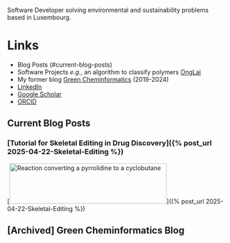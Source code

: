 Software Developer solving environmental and sustainability problems based in Luxembourg.

# Links

- Blog Posts (#current-blog-posts)
- Software Projects *e.g.*, an algorithm to classify polymers [OngLai](https://github.com/adelenelai/onglai-classify-homologues)
- My former blog [Green Cheminformatics](#archived-green-cheminformatics) (2019-2024)
- [LinkedIn](https://www.linkedin.com/in/adelenelai/)
- [Google Scholar](https://scholar.google.com/citations?user=qofOnu8AAAAJ&hl=en)
- [ORCID](https://orcid.org/0000-0002-2985-6473)  

## Current Blog Posts

### [Tutorial for Skeletal Editing in Drug Discovery]({% post_url 2025-04-22-Skeletal-Editing %})
[<img alt="Reaction converting a pyrrolidine to a cyclobutane" style="width:363px; height:93px" src="/images/skeletal_editing.png">]({% post_url 2025-04-22-Skeletal-Editing %})

## [Archived] Green Cheminformatics Blog
